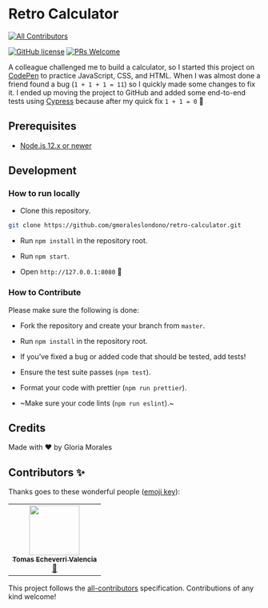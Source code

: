 # Retro Calculator
<!-- ALL-CONTRIBUTORS-BADGE:START - Do not remove or modify this section -->
[![All Contributors](https://img.shields.io/badge/all_contributors-1-orange.svg?style=flat-square)](#contributors-)
<!-- ALL-CONTRIBUTORS-BADGE:END -->

[![GitHub license](https://img.shields.io/badge/license-MIT-blue.svg)](https://github.com/gmoraleslondono/retro-calculator/blob/master/LICENSE) [![PRs Welcome](https://img.shields.io/badge/PRs-welcome-brightgreen.svg)](https://egghead.io/series/how-to-contribute-to-an-open-source-project-on-github)

A colleague challenged me to build a calculator, so I started this project on [CodePen](https://codepen.io/gmoraleslondono/pen/JjdopWy) to practice JavaScript, CSS, and HTML.
When I was almost done a friend found a bug (`1 + 1 + 1 = 11`) so I quickly made some changes to fix it. I ended up moving the project to GitHub and added some end-to-end tests using [Cypress](https://www.cypress.io/) because after my quick fix `1 + 1 = 0` 🙈

## Prerequisites

- [Node.js 12.x or newer](https://nodejs.org/en/download/)

## Development

### How to run locally

- Clone this repository.

```sh
git clone https://github.com/gmoraleslondono/retro-calculator.git
```

- Run `npm install` in the repository root.

- Run `npm start`.

- Open `http://127.0.0.1:8080` 🚀

### How to Contribute

Please make sure the following is done:

- Fork the repository and create your branch from `master`.

- Run `npm install` in the repository root.

- If you’ve fixed a bug or added code that should be tested, add tests!

- Ensure the test suite passes (`npm test`).

- Format your code with prettier (`npm run prettier`).

- ~Make sure your code lints (`npm run eslint`).~

## Credits

Made with ❤ by Gloria Morales

## Contributors ✨

Thanks goes to these wonderful people ([emoji key](https://allcontributors.org/docs/en/emoji-key)):

<!-- ALL-CONTRIBUTORS-LIST:START - Do not remove or modify this section -->
<!-- prettier-ignore-start -->
<!-- markdownlint-disable -->
<table>
  <tr>
    <td align="center"><a href="https://about.me/tomechval"><img src="https://avatars1.githubusercontent.com/u/3720424?v=4" width="100px;" alt=""/><br /><sub><b>Tomas Echeverri Valencia</b></sub></a><br /><a href="https://github.com/gmoraleslondono/retro-calculator/commits?author=techeverri" title="Documentation">📖</a></td>
  </tr>
</table>

<!-- markdownlint-enable -->
<!-- prettier-ignore-end -->
<!-- ALL-CONTRIBUTORS-LIST:END -->

This project follows the [all-contributors](https://github.com/all-contributors/all-contributors) specification. Contributions of any kind welcome!